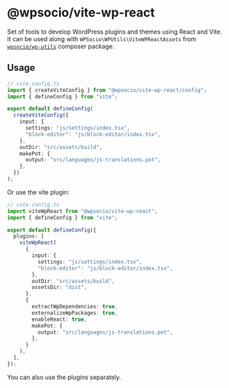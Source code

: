# @wpsocio/vite-wp-react

Set of tools to develop WordPress plugins and themes using React and Vite. It can be used along with `WPSocio\WPUtils\ViteWPReactAssets` from [`wpsocio/wp-utils`](https://packagist.org/packages/wpsocio/wp-utils) composer package.

## Usage

```ts
// vite.config.ts
import { createViteConfig } from "@wpsocio/vite-wp-react/config";
import { defineConfig } from "vite";

export default defineConfig(
  createViteConfig({
    input: {
      settings: "js/settings/index.tsx",
      "block-editor": "js/block-editor/index.tsx",
    },
    outDir: "src/assets/build",
    makePot: {
      output: "src/languages/js-translations.pot",
    },
  })
);
```

Or use the vite plugin:

```ts
// vite.config.ts
import viteWpReact from "@wpsocio/vite-wp-react";
import { defineConfig } from "vite";

export default defineConfig({
  plugins: [
    viteWpReact(
      {
        input: {
          settings: "js/settings/index.tsx",
          "block-editor": "js/block-editor/index.tsx",
        },
        outDir: "src/assets/build",
        assetsDir: "dist",
      },
      {
        extractWpDependencies: true,
        externalizeWpPackages: true,
        enableReact: true,
        makePot: {
          output: "src/languages/js-translations.pot",
        },
      }
    ),
  ],
});
```

You can also use the plugins separately.
